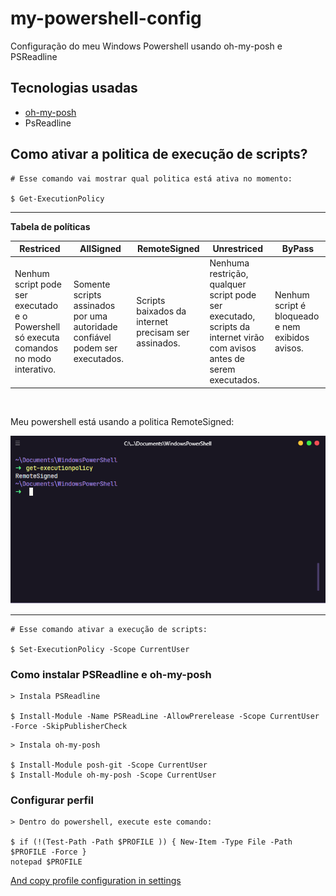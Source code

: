 # my-powershell-config

Configuração do meu Windows Powershell usando oh-my-posh e PSReadline

## Tecnologias usadas

- [oh-my-posh](https://github.com/JanDeDobbeleer/oh-my-posh)
- PsReadline

## Como ativar a politica de execução de scripts?

```
# Esse comando vai mostrar qual politica está ativa no momento:

$ Get-ExecutionPolicy
```
---

**Tabela de políticas**

| Restriced                                                                               	| AllSigned                                                                    	| RemoteSigned                                         	| Unrestriced                                                                                                            	| ByPass                                           	|
|-----------------------------------------------------------------------------------------	|------------------------------------------------------------------------------	|------------------------------------------------------	|------------------------------------------------------------------------------------------------------------------------	|--------------------------------------------------	|
| Nenhum script pode ser executado e o Powershell só executa comandos no modo interativo. 	| Somente scripts assinados por uma autoridade confiável podem ser executados. 	| Scripts baixados da internet precisam ser assinados. 	| Nenhuma restrição, qualquer script pode ser executado, scripts da internet virão com avisos antes de serem executados. 	| Nenhum script é bloqueado e nem exibidos avisos. 	|

<br>

Meu powershell está usando a politica RemoteSigned:

<img src="./.github/screenshot.png" alt="Hyper">

---


```
# Esse comando ativar a execução de scripts:

$ Set-ExecutionPolicy -Scope CurrentUser
```

### Como instalar PSReadline e oh-my-posh

```
> Instala PSReadline

$ Install-Module -Name PSReadLine -AllowPrerelease -Scope CurrentUser -Force -SkipPublisherCheck
```

```
> Instala oh-my-posh

$ Install-Module posh-git -Scope CurrentUser
$ Install-Module oh-my-posh -Scope CurrentUser
```

### Configurar perfil

```
> Dentro do powershell, execute este comando:

$ if (!(Test-Path -Path $PROFILE )) { New-Item -Type File -Path $PROFILE -Force }
notepad $PROFILE
```


<a href="./settings/theming.psm1"> And copy profile configuration in settings</a>

